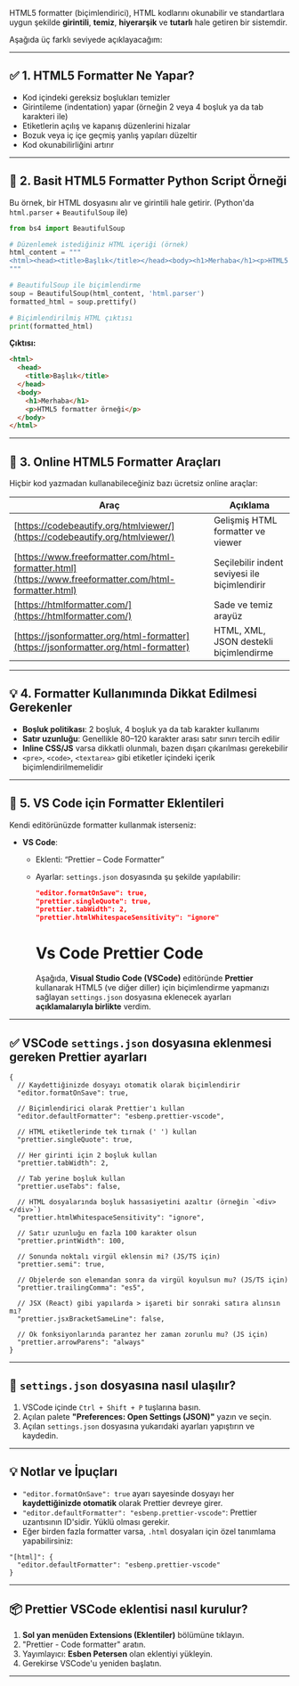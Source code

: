 HTML5 formatter (biçimlendirici), HTML kodlarını okunabilir ve standartlara uygun şekilde **girintili**, **temiz**, **hiyerarşik** ve **tutarlı** hale getiren bir sistemdir.

Aşağıda üç farklı seviyede açıklayacağım:

---

## ✅ 1. **HTML5 Formatter Ne Yapar?**

- Kod içindeki gereksiz boşlukları temizler
- Girintileme (indentation) yapar (örneğin 2 veya 4 boşluk ya da tab karakteri ile)
- Etiketlerin açılış ve kapanış düzenlerini hizalar
- Bozuk veya iç içe geçmiş yanlış yapıları düzeltir
- Kod okunabilirliğini artırır

---

## 🧱 2. **Basit HTML5 Formatter Python Script Örneği**

Bu örnek, bir HTML dosyasını alır ve girintili hale getirir. (Python'da `html.parser` + `BeautifulSoup` ile)

```python
from bs4 import BeautifulSoup

# Düzenlemek istediğiniz HTML içeriği (örnek)
html_content = """
<html><head><title>Başlık</title></head><body><h1>Merhaba</h1><p>HTML5 formatter örneği</p></body></html>
"""

# BeautifulSoup ile biçimlendirme
soup = BeautifulSoup(html_content, 'html.parser')
formatted_html = soup.prettify()

# Biçimlendirilmiş HTML çıktısı
print(formatted_html)
```

**Çıktısı:**

```html
<html>
  <head>
    <title>Başlık</title>
  </head>
  <body>
    <h1>Merhaba</h1>
    <p>HTML5 formatter örneği</p>
  </body>
</html>
```

---

## 🔧 3. **Online HTML5 Formatter Araçları**

Hiçbir kod yazmadan kullanabileceğiniz bazı ücretsiz online araçlar:

| Araç                                                                                                   | Açıklama                                      |
| ------------------------------------------------------------------------------------------------------ | --------------------------------------------- |
| [https://codebeautify.org/htmlviewer/](https://codebeautify.org/htmlviewer/)                           | Gelişmiş HTML formatter ve viewer             |
| [https://www.freeformatter.com/html-formatter.html](https://www.freeformatter.com/html-formatter.html) | Seçilebilir indent seviyesi ile biçimlendirir |
| [https://htmlformatter.com/](https://htmlformatter.com/)                                               | Sade ve temiz arayüz                          |
| [https://jsonformatter.org/html-formatter](https://jsonformatter.org/html-formatter)                   | HTML, XML, JSON destekli biçimlendirme        |

---

## 💡 4. **Formatter Kullanımında Dikkat Edilmesi Gerekenler**

- **Boşluk politikası**: 2 boşluk, 4 boşluk ya da tab karakter kullanımı
- **Satır uzunluğu**: Genellikle 80–120 karakter arası satır sınırı tercih edilir
- **Inline CSS/JS** varsa dikkatli olunmalı, bazen dışarı çıkarılması gerekebilir
- `<pre>`, `<code>`, `<textarea>` gibi etiketler içindeki içerik biçimlendirilmemelidir

---

## 📁 5. **VS Code için Formatter Eklentileri**

Kendi editörünüzde formatter kullanmak isterseniz:

- **VS Code**:

  - Eklenti: “Prettier – Code Formatter”
  - Ayarlar: `settings.json` dosyasında şu şekilde yapılabilir:

    ```json
    "editor.formatOnSave": true,
    "prettier.singleQuote": true,
    "prettier.tabWidth": 2,
    "prettier.htmlWhitespaceSensitivity": "ignore"
    ```

    # Vs Code Prettier Code

    Aşağıda, **Visual Studio Code (VSCode)** editöründe **Prettier** kullanarak HTML5 (ve diğer diller) için biçimlendirme yapmanızı sağlayan `settings.json` dosyasına eklenecek ayarları **açıklamalarıyla birlikte** verdim.

---

## ✅ VSCode `settings.json` dosyasına eklenmesi gereken Prettier ayarları

```jsonc
{
  // Kaydettiğinizde dosyayı otomatik olarak biçimlendirir
  "editor.formatOnSave": true,

  // Biçimlendirici olarak Prettier'ı kullan
  "editor.defaultFormatter": "esbenp.prettier-vscode",

  // HTML etiketlerinde tek tırnak (' ') kullan
  "prettier.singleQuote": true,

  // Her girinti için 2 boşluk kullan
  "prettier.tabWidth": 2,

  // Tab yerine boşluk kullan
  "prettier.useTabs": false,

  // HTML dosyalarında boşluk hassasiyetini azaltır (örneğin `<div>  </div>`)
  "prettier.htmlWhitespaceSensitivity": "ignore",

  // Satır uzunluğu en fazla 100 karakter olsun
  "prettier.printWidth": 100,

  // Sonunda noktalı virgül eklensin mi? (JS/TS için)
  "prettier.semi": true,

  // Objelerde son elemandan sonra da virgül koyulsun mu? (JS/TS için)
  "prettier.trailingComma": "es5",

  // JSX (React) gibi yapılarda > işareti bir sonraki satıra alınsın mı?
  "prettier.jsxBracketSameLine": false,

  // Ok fonksiyonlarında parantez her zaman zorunlu mu? (JS için)
  "prettier.arrowParens": "always"
}
```

---

## 📂 `settings.json` dosyasına nasıl ulaşılır?

1. VSCode içinde `Ctrl + Shift + P` tuşlarına basın.
2. Açılan palete **"Preferences: Open Settings (JSON)"** yazın ve seçin.
3. Açılan `settings.json` dosyasına yukarıdaki ayarları yapıştırın ve kaydedin.

---

## 💡 Notlar ve İpuçları

- `"editor.formatOnSave": true` ayarı sayesinde dosyayı her **kaydettiğinizde otomatik** olarak Prettier devreye girer.
- `"editor.defaultFormatter": "esbenp.prettier-vscode"`: Prettier uzantısının ID'sidir. Yüklü olması gerekir.
- Eğer birden fazla formatter varsa, `.html` dosyaları için özel tanımlama yapabilirsiniz:

```jsonc
"[html]": {
  "editor.defaultFormatter": "esbenp.prettier-vscode"
}
```

---

## 📦 Prettier VSCode eklentisi nasıl kurulur?

1. **Sol yan menüden Extensions (Eklentiler)** bölümüne tıklayın.
2. "Prettier - Code formatter" aratın.
3. Yayımlayıcı: **Esben Petersen** olan eklentiyi yükleyin.
4. Gerekirse VSCode'u yeniden başlatın.

---
